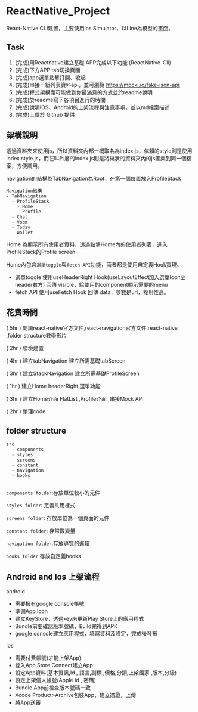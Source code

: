 # ReactNative_Project
React-Native CLI建置，主要使用ios Simulator，以Line為模型的畫面。

## Task
1. (完成)用Reactnative建立基礎 APP完成以下功能 (ReactNative-Cli)
2. (完成)下方APP tab切換頁面
3. (完成)app選單點擊打開、收起
4. (完成)串接一組列表資料api，並可瀏覽
https://mocki.io/fake-json-api
5. (完成)程式架構盡可能做到你最滿意的方式並於readme說明
6. (完成)於readme寫下各項目進行的時間
7. (完成)說明IOS、Android的上架流程與注意事項，並以md檔案描述
8. (完成)上傳於 Github 提供

## 架構說明
透過資料夾來使用js，所以資料夾內都一概取名為index.js，依賴的style則是使用index.style.js，而在叫外層的index.js則是將巢狀的資料夾內的js匯集到同一個檔案，方便調用。

navigation的結構為TabNavigation為Root，在第一個位置放入ProfileStack
```
Navigation結構
- TabNavigation
  - ProfileStack
    - Home
    - Profile
  - Chat
  - Voom
  - Today
  - Wallet
```
Home 為顯示所有使用者資料，透過點擊Home內的使用者列表，進入ProfileStack的Profile screen

Home內包含`選單toggle`與`fetch API`功能，兩者都是使用自定義Hook實現。
  - 選單toggle 使用useHeaderRight Hook(useLayoutEffect加入選單Icon至header右方) 回傳 visible，給使用的component顯示需要的menu
  - fetch API 使用useFetch Hook 回傳 data，參數是url，複用性高。
  
## 花費時間
( 5hr ) 閱讀react-native官方文件,react-navigation官方文件,react-native ,folder structure教學影片 

( 2hr ) 環境建置

( 4hr ) 建立tabNavigation 建立所需基礎tabScreen 

( 3hr ) 建立StackNavigation 建立所需基礎ProfileScreen

( 1hr ) 建立Home headerRight 選單功能 

( 3hr ) 建立Home介面 FlatList ,Profile介面 ,串接Mock API

( 2hr ) 整理code
 
## folder structure
```
src
  - components 
  - styles
  - screens
  - constant
  - navigation
  - hooks
  
```
`components folder`:存放單位較小的元件

`styles folder`: 定義共用樣式

`screens folder`: 存放單位為一個頁面的元件

`constant folder`: 存常數變量

`navigation folder`:存放導覽的邏輯

`hooks folder`:存放自定義hooks

## Android and Ios 上架流程
android
- 需要擁有google console帳號
- 準備App Icon
- 建立KeyStore，透過key來更新Play Store上的應用程式
- Bundle前要確認版本號碼，Build完得到APK
- google console建立應用程式，填寫資料及設定，完成後發布

ios
- 需要付費帳號(才能上架App)
- 登入App Store Connect建立App
- 設定App資料(基本資訊,Id , 語言,副標 ,價格,分類,上架國家 ,版本,分級)
- 設定上架個人帳號(Apple Id , 密碼)
- Bundle App前檢查版本號碼一致
- Xcode Product>Archive包裝App，建立憑證，上傳
- 將App送審
